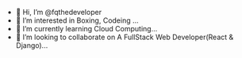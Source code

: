 - 👋 Hi, I’m @fqthedeveloper
- 👀 I’m interested in Boxing, Codeing ...
- 🌱 I’m currently learning Cloud Computing...
- 💞️ I’m looking to collaborate on A FullStack Web Developer(React & Django)...
